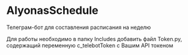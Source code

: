 ﻿# AlyonasSchedule
 Телеграм-бот  для составления расписания на неделю

Для работы необходимо в папку Includes добавить файл Token.py, содержащий переменную c_telebotToken с Вашим API токеном